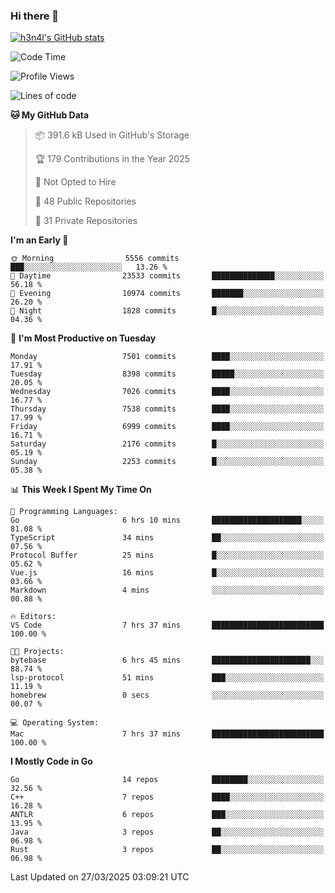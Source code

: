 ### Hi there 👋

[![h3n4l's GitHub stats](https://github-readme-stats.vercel.app/api?username=h3n4l&count_private=true&show_icons=true&theme=radical)](https://github.com/h3n4l/github-readme-stats)

<!--START_SECTION:waka-->
![Code Time](http://img.shields.io/badge/Code%20Time-2%2C112%20hrs%2049%20mins-blue)

![Profile Views](http://img.shields.io/badge/Profile%20Views-0-blue)

![Lines of code](https://img.shields.io/badge/From%20Hello%20World%20I%27ve%20Written-14.5%20million%20lines%20of%20code-blue)

**🐱 My GitHub Data** 

> 📦 391.6 kB Used in GitHub's Storage 
 > 
> 🏆 179 Contributions in the Year 2025
 > 
> 🚫 Not Opted to Hire
 > 
> 📜 48 Public Repositories 
 > 
> 🔑 31 Private Repositories 
 > 
**I'm an Early 🐤** 

```text
🌞 Morning                5556 commits        ███░░░░░░░░░░░░░░░░░░░░░░   13.26 % 
🌆 Daytime                23533 commits       ██████████████░░░░░░░░░░░   56.18 % 
🌃 Evening                10974 commits       ███████░░░░░░░░░░░░░░░░░░   26.20 % 
🌙 Night                  1828 commits        █░░░░░░░░░░░░░░░░░░░░░░░░   04.36 % 
```
📅 **I'm Most Productive on Tuesday** 

```text
Monday                   7501 commits        ████░░░░░░░░░░░░░░░░░░░░░   17.91 % 
Tuesday                  8398 commits        █████░░░░░░░░░░░░░░░░░░░░   20.05 % 
Wednesday                7026 commits        ████░░░░░░░░░░░░░░░░░░░░░   16.77 % 
Thursday                 7538 commits        ████░░░░░░░░░░░░░░░░░░░░░   17.99 % 
Friday                   6999 commits        ████░░░░░░░░░░░░░░░░░░░░░   16.71 % 
Saturday                 2176 commits        █░░░░░░░░░░░░░░░░░░░░░░░░   05.19 % 
Sunday                   2253 commits        █░░░░░░░░░░░░░░░░░░░░░░░░   05.38 % 
```


📊 **This Week I Spent My Time On** 

```text
💬 Programming Languages: 
Go                       6 hrs 10 mins       ████████████████████░░░░░   81.08 % 
TypeScript               34 mins             ██░░░░░░░░░░░░░░░░░░░░░░░   07.56 % 
Protocol Buffer          25 mins             █░░░░░░░░░░░░░░░░░░░░░░░░   05.62 % 
Vue.js                   16 mins             █░░░░░░░░░░░░░░░░░░░░░░░░   03.66 % 
Markdown                 4 mins              ░░░░░░░░░░░░░░░░░░░░░░░░░   00.88 % 

🔥 Editors: 
VS Code                  7 hrs 37 mins       █████████████████████████   100.00 % 

🐱‍💻 Projects: 
bytebase                 6 hrs 45 mins       ██████████████████████░░░   88.74 % 
lsp-protocol             51 mins             ███░░░░░░░░░░░░░░░░░░░░░░   11.19 % 
homebrew                 0 secs              ░░░░░░░░░░░░░░░░░░░░░░░░░   00.07 % 

💻 Operating System: 
Mac                      7 hrs 37 mins       █████████████████████████   100.00 % 
```

**I Mostly Code in Go** 

```text
Go                       14 repos            ████████░░░░░░░░░░░░░░░░░   32.56 % 
C++                      7 repos             ████░░░░░░░░░░░░░░░░░░░░░   16.28 % 
ANTLR                    6 repos             ███░░░░░░░░░░░░░░░░░░░░░░   13.95 % 
Java                     3 repos             ██░░░░░░░░░░░░░░░░░░░░░░░   06.98 % 
Rust                     3 repos             ██░░░░░░░░░░░░░░░░░░░░░░░   06.98 % 
```




 Last Updated on 27/03/2025 03:09:21 UTC
<!--END_SECTION:waka-->

